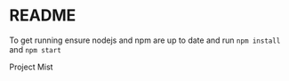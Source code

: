 # README
To get running ensure nodejs and npm are up to date and run `npm install` and `npm start`








Project Mist
